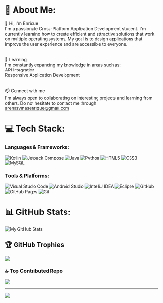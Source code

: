 # 💫 About Me:
👋 Hi, I'm Enrique<br>I'm a passionate Cross-Platform Application Development student. I'm currently learning how to create efficient and attractive solutions that work on multiple operating systems. My goal is to design applications that improve the user experience and are accessible to everyone.<br><br><br>🌱 Learning<br>I'm constantly expanding my knowledge in areas such as:<br>API Integration<br>Responsive Application Development<br><br><br>📫 Connect with me<br>I'm always open to collaborating on interesting projects and learning from others. Do not hesitate to contact me through arenasvinasenrique@gmail.com


# 💻 Tech Stack:
### Languages & Frameworks:
![Kotlin](https://img.shields.io/badge/Kotlin-%239400FF.svg?&style=for-the-badge&logo=kotlin&logoColor=white)
![Jetpack Compose](https://img.shields.io/badge/Jetpack%20Compose-%230000AA.svg?&style=for-the-badge&logo=jitpack&logoColor=white)
![Java](https://img.shields.io/badge/Java-%23e86f01.svg?&style=for-the-badge&logo=coffeescript&logoColor=white)
![Python](https://img.shields.io/badge/Python-%23f7c839.svg?&style=for-the-badge&logo=python&logoColor=%23316994)
![HTML5](https://img.shields.io/badge/HTML5-%23E34F26.svg?&style=for-the-badge&logo=html5&logoColor=white)
![CSS3](https://img.shields.io/badge/CSS3-%231572B6.svg?&style=for-the-badge&logo=css3&logoColor=white)
![MySQL](https://img.shields.io/badge/MySQL-%234479A1.svg?&style=for-the-badge&logo=mysql&logoColor=white)

### Tools & Platforms:
![Visual Studio Code](https://img.shields.io/badge/VS%20Code-%23007ACC.svg?&style=for-the-badge&logo=visualstudiocode&logoColor=white)
![Android Studio](https://img.shields.io/badge/Android%20Studio-%2300B0B9.svg?&style=for-the-badge&logo=androidstudio&logoColor=white)
![IntelliJ IDEA](https://img.shields.io/badge/IntelliJ%20IDEA-%23E10098.svg?&style=for-the-badge&logo=intellijidea&logoColor=white)
![Eclipse](https://img.shields.io/badge/Eclipse-%238B1D8B.svg?&style=for-the-badge&logo=eclipse&logoColor=white)
![GitHub](https://img.shields.io/badge/GitHub-%23121011.svg?&style=for-the-badge&logo=github&logoColor=white)
![GitHub Pages](https://img.shields.io/badge/GitHub%20Pages-%23000000.svg?&style=for-the-badge&logo=github&logoColor=white)
![Git](https://img.shields.io/badge/Git-%23F05032.svg?&style=for-the-badge&logo=git&logoColor=white)

# 📊 GitHub Stats:
![My GitHub Stats](https://github-readme-stats.vercel.app/api?username=Enriiqueeee&show_icons=true&count_private=true&hide=prs&theme=radical)


## 🏆 GitHub Trophies
![](https://github-profile-trophy.vercel.app/?username=enriiqueeee&theme=radical&no-frame=true&no-bg=false&margin-w=4)

### 🔝 Top Contributed Repo
![](https://github-contributor-stats.vercel.app/api?username=enriiqueeee&limit=5&theme=dark&combine_all_yearly_contributions=true)

---
[![](https://visitcount.itsvg.in/api?id=enriiqueeee&icon=0&color=0)](https://visitcount.itsvg.in)

